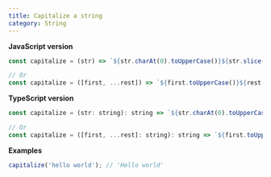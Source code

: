```yaml
---
title: Capitalize a string
category: String
---
```


**JavaScript version**

```js
const capitalize = (str) => `${str.charAt(0).toUpperCase()}${str.slice(1)}`;

// Or
const capitalize = ([first, ...rest]) => `${first.toUpperCase()}${rest.join('')}`;
```

**TypeScript version**

```js
const capitalize = (str: string): string => `${str.charAt(0).toUpperCase()}${str.slice(1)}`;

// Or
const capitalize = ([first, ...rest]: string): string => `${first.toUpperCase()}${rest.join('')}`;
```

**Examples**

```js
capitalize('hello world'); // 'Hello world'
```

